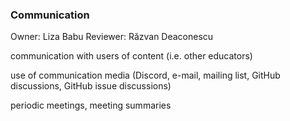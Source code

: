 ### Communication

Owner: Liza Babu
Reviewer: Răzvan Deaconescu

communication with users of content (i.e. other educators)

use of communication media (Discord, e-mail, mailing list, GitHub discussions, GitHub issue discussions)

periodic meetings, meeting summaries
